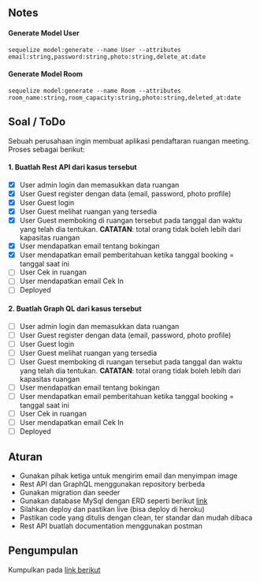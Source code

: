## Notes

#### Generate Model User

`sequelize model:generate --name User --attributes email:string,password:string,photo:string,delete_at:date`

#### Generate Model Room

`sequelize model:generate --name Room --attributes room_name:string,room_capacity:string,photo:string,deleted_at:date`

## Soal / ToDo

Sebuah perusahaan ingin membuat aplikasi pendaftaran ruangan meeting. Proses sebagai berikut:

#### 1. Buatlah Rest API dari kasus tersebut
- [x] User admin login dan memasukkan data ruangan
- [x] User Guest register dengan data (email, password, photo profile)
- [x] User Guest login
- [x] User Guest melihat ruangan yang tersedia
- [x] User Guest memboking di ruangan tersebut pada tanggal dan waktu yang telah dia tentukan.
      <b>CATATAN</b>: total orang tidak boleh lebih dari kapasitas ruangan
- [x] User mendapatkan email tentang bokingan
- [x] User mendapatkan email pemberitahuan ketika tanggal booking = tanggal saat ini
- [ ] User Cek in ruangan
- [ ] User mendapatkan email Cek In
- [ ] Deployed

#### 2. Buatlah Graph QL dari kasus tersebut
- [ ] User admin login dan memasukkan data ruangan
- [ ] User Guest register dengan data (email, password, photo profile)
- [ ] User Guest login
- [ ] User Guest melihat ruangan yang tersedia
- [ ] User Guest memboking di ruangan tersebut pada tanggal dan waktu yang telah dia tentukan.
      <b>CATATAN</b>: total orang tidak boleh lebih dari kapasitas ruangan
- [ ] User mendapatkan email tentang bokingan
- [ ] User mendapatkan email pemberitahuan ketika tanggal booking = tanggal saat ini
- [ ] User Cek in ruangan
- [ ] User mendapatkan email Cek In
- [ ] Deployed
## Aturan

- Gunakan pihak ketiga untuk mengirim email dan menyimpan image
- Rest API dan GraphQL menggunakan repository berbeda
- Gunakan migration dan seeder
- Gunakan database MySql dengan ERD seperti berikut [link](https://dbdiagram.io/d/5fd31eb39a6c525a03baabc9)
- Silahkan deploy dan pastikan live (bisa deploy di heroku)
- Pastikan code yang ditulis dengan clean, ter standar dan mudah dibaca
- Rest API buatlah documentation menggunakan postman

## Pengumpulan

Kumpulkan pada [link berikut](https://docs.google.com/forms/d/e/1FAIpQLSdvCHojK761wQzAbOZb-LqoDzs6AKUZxxXVmjklGkJZCTT0mQ/viewform?usp=sf_link)
